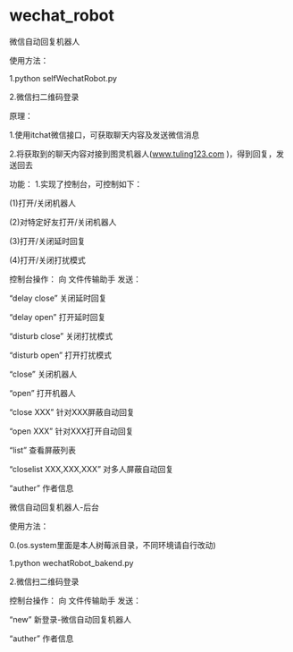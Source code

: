 # wechat_robot

微信自动回复机器人


使用方法：

1.python selfWechatRobot.py

2.微信扫二维码登录

原理：

1.使用itchat微信接口，可获取聊天内容及发送微信消息

2.将获取到的聊天内容对接到图灵机器人(www.tuling123.com
)，得到回复，发送回去


功能：
1.实现了控制台，可控制如下：

  (1)打开/关闭机器人
  
  (2)对特定好友打开/关闭机器人
  
  (3)打开/关闭延时回复
  
  (4)打开/关闭打扰模式
  
控制台操作：
向 文件传输助手 发送：

“delay close” 关闭延时回复

“delay open” 打开延时回复

“disturb close” 关闭打扰模式

“disturb open” 打开打扰模式

“close” 关闭机器人

“open” 打开机器人

“close XXX” 针对XXX屏蔽自动回复

“open XXX” 针对XXX打开自动回复

“list” 查看屏蔽列表

“closelist XXX,XXX,XXX” 对多人屏蔽自动回复

“auther” 作者信息



微信自动回复机器人-后台


使用方法：

0.(os.system里面是本人树莓派目录，不同环境请自行改动)

1.python wechatRobot_bakend.py

2.微信扫二维码登录

控制台操作：
向 文件传输助手 发送：

“new” 新登录-微信自动回复机器人

“auther” 作者信息